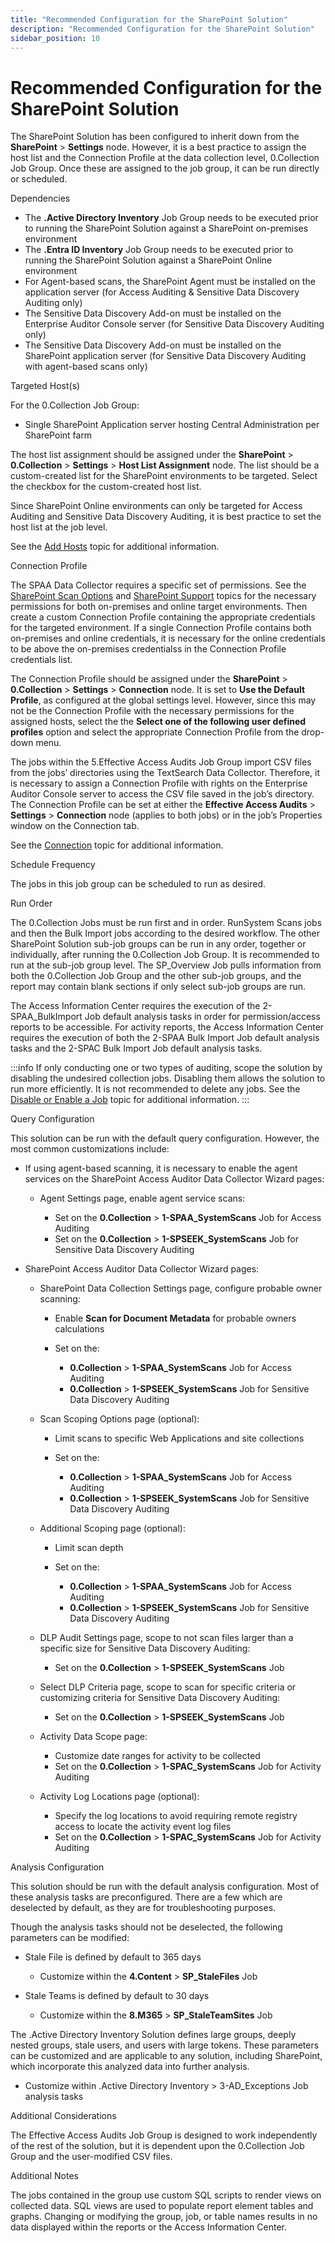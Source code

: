 ```yaml
---
title: "Recommended Configuration for the SharePoint Solution"
description: "Recommended Configuration for the SharePoint Solution"
sidebar_position: 10
---
```


# Recommended Configuration for the SharePoint Solution

The SharePoint Solution has been configured to inherit down from the **SharePoint** > **Settings**
node. However, it is a best practice to assign the host list and the Connection Profile at the data
collection level, 0.Collection Job Group. Once these are assigned to the job group, it can be run
directly or scheduled.

Dependencies

- The **.Active Directory Inventory** Job Group needs to be executed prior to running the SharePoint
  Solution against a SharePoint on-premises environment
- The **.Entra ID Inventory** Job Group needs to be executed prior to running the SharePoint
  Solution against a SharePoint Online environment
- For Agent-based scans, the SharePoint Agent must be installed on the application server (for
  Access Auditing & Sensitive Data Discovery Auditing only)
- The Sensitive Data Discovery Add-on must be installed on the Enterprise Auditor Console server
  (for Sensitive Data Discovery Auditing only)
- The Sensitive Data Discovery Add-on must be installed on the SharePoint application server (for
  Sensitive Data Discovery Auditing with agent-based scans only)

Targeted Host(s)

For the 0.Collection Job Group:

- Single SharePoint Application server hosting Central Administration per SharePoint farm

The host list assignment should be assigned under the **SharePoint** > **0.Collection** >
**Settings** > **Host List Assignment** node. The list should be a custom-created list for the
SharePoint environments to be targeted. Select the checkbox for the custom-created host list.

Since SharePoint Online environments can only be targeted for Access Auditing and Sensitive Data
Discovery Auditing, it is best practice to set the host list at the job level.

See the
[Add Hosts](/docs/accessanalyzer/11.6/admin/hostmanagement/actions/add.md)
topic for additional information.

Connection Profile

The SPAA Data Collector requires a specific set of permissions. See the
[SharePoint Scan Options](/docs/accessanalyzer/11.6/requirements/sharepoint/scanoptions/scanoptions.md)
and
[SharePoint Support](/docs/accessanalyzer/11.6/requirements/sharepoint/sharepoint/sharepoint.md)
topics for the necessary permissions for both on-premises and online target environments. Then
create a custom Connection Profile containing the appropriate credentials for the targeted
environment. If a single Connection Profile contains both on-premises and online credentials, it is
necessary for the online credentials to be above the on-premises credentialss in the Connection
Profile credentials list.

The Connection Profile should be assigned under the **SharePoint** > **0.Collection** >
**Settings** > **Connection** node. It is set to **Use the Default Profile**, as configured at the
global settings level. However, since this may not be the Connection Profile with the necessary
permissions for the assigned hosts, select the the **Select one of the following user defined
profiles** option and select the appropriate Connection Profile from the drop-down menu.

The jobs within the 5.Effective Access Audits Job Group import CSV files from the jobs’ directories
using the TextSearch Data Collector. Therefore, it is necessary to assign a Connection Profile with
rights on the Enterprise Auditor Console server to access the CSV file saved in the job’s directory.
The Connection Profile can be set at either the **Effective Access Audits** > **Settings** >
**Connection** node (applies to both jobs) or in the job’s Properties window on the Connection tab.

See the
[Connection](/docs/accessanalyzer/11.6/admin/settings/connection/overview.md)
topic for additional information.

Schedule Frequency

The jobs in this job group can be scheduled to run as desired.

Run Order

The 0.Collection Jobs must be run first and in order. RunSystem Scans jobs and then the Bulk Import
jobs according to the desired workflow. The other SharePoint Solution sub-job groups can be run in
any order, together or individually, after running the 0.Collection Job Group. It is recommended to
run at the sub-job group level. The SP_Overview Job pulls information from both the 0.Collection Job
Group and the other sub-job groups, and the report may contain blank sections if only select sub-job
groups are run.

The Access Information Center requires the execution of the 2-SPAA_BulkImport Job default analysis
tasks in order for permission/access reports to be accessible. For activity reports, the Access
Information Center requires the execution of both the 2-SPAA Bulk Import Job default analysis tasks
and the 2-SPAC Bulk Import Job default analysis tasks.

:::info
If only conducting one or two types of auditing, scope the solution by disabling
the undesired collection jobs. Disabling them allows the solution to run more efficiently. It is not
recommended to delete any jobs. See the
[Disable or Enable a Job](/docs/accessanalyzer/11.6/admin/jobs/job/disableenable.md)
topic for additional information.
:::


Query Configuration

This solution can be run with the default query configuration. However, the most common
customizations include:

- If using agent-based scanning, it is necessary to enable the agent services on the SharePoint
  Access Auditor Data Collector Wizard pages:

    - Agent Settings page, enable agent service scans:

        - Set on the **0.Collection** > **1-SPAA_SystemScans** Job for Access Auditing
        - Set on the **0.Collection** > **1-SPSEEK_SystemScans** Job for Sensitive Data Discovery
          Auditing

- SharePoint Access Auditor Data Collector Wizard pages:

    - SharePoint Data Collection Settings page, configure probable owner scanning:

        - Enable **Scan for Document Metadata** for probable owners calculations
        - Set on the:

            - **0.Collection** > **1-SPAA_SystemScans** Job for Access Auditing
            - **0.Collection** > **1-SPSEEK_SystemScans** Job for Sensitive Data Discovery Auditing

    - Scan Scoping Options page (optional):

        - Limit scans to specific Web Applications and site collections
        - Set on the:

            - **0.Collection** > **1-SPAA_SystemScans** Job for Access Auditing
            - **0.Collection** > **1-SPSEEK_SystemScans** Job for Sensitive Data Discovery Auditing

    - Additional Scoping page (optional):

        - Limit scan depth
        - Set on the:

            - **0.Collection** > **1-SPAA_SystemScans** Job for Access Auditing
            - **0.Collection** > **1-SPSEEK_SystemScans** Job for Sensitive Data Discovery Auditing

    - DLP Audit Settings page, scope to not scan files larger than a specific size for Sensitive
      Data Discovery Auditing:

        - Set on the **0.Collection** > **1-SPSEEK_SystemScans** Job

    - Select DLP Criteria page, scope to scan for specific criteria or customizing criteria for
      Sensitive Data Discovery Auditing:

        - Set on the **0.Collection** > **1-SPSEEK_SystemScans** Job

    - Activity Data Scope page:

        - Customize date ranges for activity to be collected
        - Set on the **0.Collection** > **1-SPAC_SystemScans** Job for Activity Auditing

    - Activity Log Locations page (optional):

        - Specify the log locations to avoid requiring remote registry access to locate the activity
          event log files
        - Set on the **0.Collection** > **1-SPAC_SystemScans** Job for Activity Auditing

Analysis Configuration

This solution should be run with the default analysis configuration. Most of these analysis tasks
are preconfigured. There are a few which are deselected by default, as they are for troubleshooting
purposes.

Though the analysis tasks should not be deselected, the following parameters can be modified:

- Stale File is defined by default to 365 days

    - Customize within the **4.Content** > **SP_StaleFiles** Job

- Stale Teams is defined by default to 30 days

    - Customize within the **8.M365** > **SP_StaleTeamSites** Job

The .Active Directory Inventory Solution defines large groups, deeply nested groups, stale users,
and users with large tokens. These parameters can be customized and are applicable to any solution,
including SharePoint, which incorporate this analyzed data into further analysis.

- Customize within .Active Directory Inventory > 3-AD_Exceptions Job analysis tasks

Additional Considerations

The Effective Access Audits Job Group is designed to work independently of the rest of the solution,
but it is dependent upon the 0.Collection Job Group and the user-modified CSV files.

Additional Notes

The jobs contained in the group use custom SQL scripts to render views on collected data. SQL views
are used to populate report element tables and graphs. Changing or modifying the group, job, or
table names results in no data displayed within the reports or the Access Information Center.
